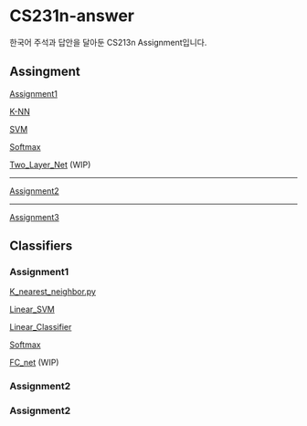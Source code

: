 # CS231n-answer
한국어 주석과 답안을 달아둔 CS213n Assignment입니다.

## Assingment
[Assignment1](https://github.com/ottersem/CS231n-answer/tree/main/assignment1)

[K-NN](https://github.com/ottersem/CS231n-answer/blob/main/assignment1/knn.ipynb)

[SVM](https://github.com/ottersem/CS231n-answer/blob/main/assignment1/svm.ipynb)

[Softmax](https://github.com/ottersem/CS231n-answer/blob/main/assignment1/softmax.ipynb) 

[Two_Layer_Net](https://github.com/ottersem/CS231n-answer/blob/main/assignment1/two_layer_net.ipynb) (WIP)

- - -
[Assignment2]()


- - -
[Assignment3]()
## Classifiers
### Assignment1
[K_nearest_neighbor.py](https://github.com/ottersem/CS231n-answer/blob/main/assignment1/cs231n/classifiers/k_nearest_neighbor.py)

[Linear_SVM](https://github.com/ottersem/CS231n-answer/blob/main/assignment1/cs231n/classifiers/linear_svm.py)

[Linear_Classifier](https://github.com/ottersem/CS231n-answer/blob/main/assignment1/cs231n/classifiers/linear_classifier.py)

[Softmax](https://github.com/ottersem/CS231n-answer/blob/main/assignment1/cs231n/classifiers/softmax.py)

[FC_net](https://github.com/ottersem/CS231n-answer/blob/main/assignment1/cs231n/classifiers/fc_net.py) (WIP)


### Assignment2

### Assignment2